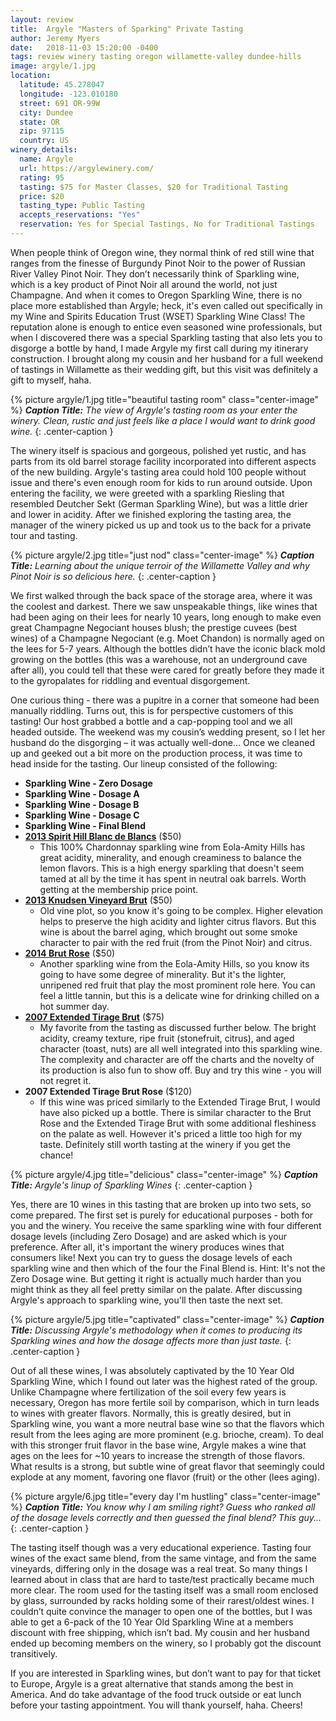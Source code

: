 ```yaml
---
layout: review
title:  Argyle "Masters of Sparking" Private Tasting
author: Jeremy Myers
date:   2018-11-03 15:20:00 -0400
tags: review winery tasting oregon willamette-valley dundee-hills
image: argyle/1.jpg
location:
  latitude: 45.278047
  longitude: -123.010180
  street: 691 OR-99W
  city: Dundee
  state: OR
  zip: 97115
  country: US
winery_details:
  name: Argyle
  url: https://argylewinery.com/
  rating: 95
  tasting: $75 for Master Classes, $20 for Traditional Tasting
  price: $20
  tasting_type: Public Tasting
  accepts_reservations: "Yes"
  reservation: Yes for Special Tastings, No for Traditional Tastings
---
```

When people think of Oregon wine, they normal think of red still wine that ranges from the finesse of Burgundy Pinot Noir to the power of Russian River Valley Pinot Noir.  They don’t necessarily think of Sparkling wine, which is a key product of Pinot Noir all around the world, not just Champagne.  And when it comes to Oregon Sparkling Wine, there is no place more established than Argyle; heck, it's even called out specifically in my Wine and Spirits Education Trust (WSET) Sparkling Wine Class!  The reputation alone is enough to entice even seasoned wine professionals, but when I discovered there was a special Sparkling tasting that also lets you to disgorge a bottle by hand, I made Argyle my first call during my itinerary construction.  I brought along my cousin and her husband for a full weekend of tastings in Willamette as their wedding gift, but this visit was definitely a gift to myself, haha.

{% picture argyle/1.jpg title="beautiful tasting room" class="center-image" %}
***Caption Title:*** *The view of Argyle's tasting room as your enter the winery.  Clean, rustic and just feels like a place I would want to drink good wine.*
{: .center-caption }

The winery itself is spacious and gorgeous, polished yet rustic, and has parts from its old barrel storage facility incorporated into different aspects of the new building.  Argyle's tasting area could hold 100 people without issue and there's even enough room for kids to run around outside.  Upon entering the facility, we were greeted with a sparkling Riesling that resembled Deutcher Sekt (German Sparkling Wine), but was a little drier and lower in acidity.  After we finished exploring the tasting area, the manager of the winery picked us up and took us to the back for a private tour and tasting.

{% picture argyle/2.jpg title="just nod" class="center-image" %}
***Caption Title:*** *Learning about the unique terroir of the Willamette Valley and why Pinot Noir is so delicious here.*
{: .center-caption }

We first walked through the back space of the storage area, where it was the coolest and darkest.  There we saw unspeakable things, like wines that had been aging on their lees for nearly 10 years, long enough to make even great Champagne Negociant houses blush; the prestige cuvees (best wines) of a Champagne Negociant (e.g. Moet Chandon) is normally aged on the lees for 5-7 years.  Although the bottles didn’t have the iconic black mold growing on the bottles (this was a warehouse, not an underground cave after all), you could tell that these were cared for greatly before they made it to the gyropalates for riddling and eventual disgorgement.

One curious thing - there was a pupitre in a corner that someone had been manually riddling.  Turns out, this is for perspective customers of this tasting!  Our host grabbed a bottle and a cap-popping tool and we all headed outside.  The weekend was my cousin’s wedding present, so I let her husband do the disgorging – it was actually well-done...  Once we cleaned up and geeked out a bit more on the production process, it was time to head inside for the tasting.  Our lineup consisted of the following:

* **Sparkling Wine - Zero Dosage**
* **Sparkling Wine - Dosage A**
* **Sparkling Wine - Dosage B**
* **Sparkling Wine - Dosage C**
* **Sparkling Wine - Final Blend**
* [**2013 Spirit Hill Blanc de Blancs**](https://shop.argylewinery.com/2014SpiritHillBlancdeBlancs) ($50)
  * This 100% Chardonnay sparkling wine from Eola-Amity Hills has great acidity, minerality, and enough creaminess to balance the lemon flavors.  This is a high energy sparkling that doesn't seem tamed at all by the time it has spent in neutral oak barrels.  Worth getting at the membership price point.   
* [**2013 Knudsen Vineyard Brut**](https://shop.argylewinery.com/2014KnudsenVineyardBrut) ($50)
  * Old vine plot, so you know it's going to be complex.  Higher elevation helps to preserve the high acidity and lighter citrus flavors.  But this wine is about the barrel aging, which brought out some smoke character to pair with the red fruit (from the Pinot Noir) and citrus.
* [**2014 Brut Rose**](https://shop.argylewinery.com/product/2014-Argyle-Brut-Ros-) ($50)
  * Another sparkling wine from the Eola-Amity Hills, so you know its going to have some degree of minerality.  But it's the lighter, unripened red fruit that play the most prominent role here.  You can feel a little tannin, but this is a delicate wine for drinking chilled on a hot summer day.
* [**2007 Extended Tirage Brut**](https://shop.argylewinery.com/2007ExtendedTirageBrut) ($75)
  * My favorite from the tasting as discussed further below.  The bright acidity, creamy texture, ripe fruit (stonefruit, citrus), and aged character (toast, nuts) are all well integrated into this sparkling wine.  The complexity and character are off the charts and the novelty of its production is also fun to show off.  Buy and try this wine - you will not regret it.
* **2007 Extended Tirage Brut Rose** ($120)
  * If this wine was priced similarly to the Extended Tirage Brut, I would have also picked up a bottle.  There is similar character to the Brut Rose and the Extended Tirage Brut with some additional fleshiness on the palate as well.  However it's priced a little too high for my taste.  Definitely still worth tasting at the winery if you get the chance!

{% picture argyle/4.jpg title="delicious" class="center-image" %}
***Caption Title:*** *Argyle's linup of Sparkling Wines*
{: .center-caption }

Yes, there are 10 wines in this tasting that are broken up into two sets, so come prepared.  The first set is purely for educational purposes - both for you and the winery.  You receive the same sparkling wine with four different dosage levels (including Zero Dosage) and are asked which is your preference.  After all, it's important the winery produces wines that consumers like!  Next you can try to guess the dosage levels of each sparkling wine and then which of the four the Final Blend is.  Hint: It's not the Zero Dosage wine.  But getting it right is actually much harder than you might think as they all feel pretty similar on the palate.  After discussing Argyle's approach to sparkling wine, you'll then taste the next set.

{% picture argyle/5.jpg title="captivated" class="center-image" %}
***Caption Title:*** *Discussing Argyle's methodology when it comes to producing its Sparkling wines and how the dosage affects more than just taste.*
{: .center-caption }

Out of all these wines, I was absolutely captivated by the 10 Year Old Sparkling Wine, which I found out later was the highest rated of the group.  Unlike Champagne where fertilization of the soil every few years is necessary, Oregon has more fertile soil by comparison, which in turn leads to wines with greater flavors.  Normally, this is greatly desired, but in Sparkling wine, you want a more neutral base wine so that the flavors which result from the lees aging are more prominent (e.g. brioche, cream).  To deal with this stronger fruit flavor in the base wine, Argyle makes a wine that ages on the lees for ~10 years to increase the strength of those flavors.  What results is a strong, but subtle wine of great flavor that seemingly could explode at any moment, favoring one flavor (fruit) or the other (lees aging).

{% picture argyle/6.jpg title="every day I'm hustling" class="center-image" %}
***Caption Title:*** *You know why I am smiling right?  Guess who ranked all of the dosage levels correctly and then guessed the final blend?  This guy...*
{: .center-caption }

The tasting itself though was a very educational experience.  Tasting four wines of the exact same blend, from the same vintage, and from the same vineyards, differing only in the dosage was a real treat.  So many things I learned about in class that are hard to taste/test practically became much more clear.  The room used for the tasting itself was a small room enclosed by glass, surrounded by racks holding some of their rarest/oldest wines.  I couldn’t quite convince the manager to open one of the bottles, but I was able to get a 6-pack of the 10 Year Old Sparkling Wine at a members discount with free shipping, which isn’t bad.  My cousin and her husband ended up becoming members on the winery, so I probably got the discount transitively.  

If you are interested in Sparkling wines, but don’t want to pay for that ticket to Europe, Argyle is a great alternative that stands among the best in America.  And do take advantage of the food truck outside or eat lunch before your tasting appointment.  You will thank yourself, haha.  Cheers!

